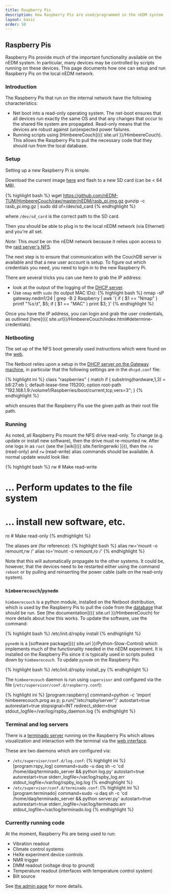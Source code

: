 ```yaml
---
title: Raspberry Pis
description: How Raspberry Pis are used/programmed in the nEDM system
layout: basic
order: 50
---
```


## Raspberry Pis

Raspberry Pis provide much of the important functionality
available on the nEDM system.  In particular, many devices may be controlled by
scripts running on these devices.  This page documents how one can setup and
run Raspberry Pis on the local nEDM network.

### Introduction

The Raspberry Pis that run on the internal network have the following
characteristics:

* Net boot into a read-only operating system.  The net-boot ensures that all
devices run exactly the same OS and that any changes that occur to the shared
file system are propagated.  Read-only means that the devices are robust
against (un)expected power failures.
* Running scripts using [HimbeereCouch]({{ site.url }}/HimbeereCouch).  This
allows the Raspberry Pis to pull the necessary code that they should run from
the local database.

### Setup

Setting up a new Raspberry Pi is simple.

Download the current image
[here](https://github.com/nEDM-TUM/HimbeereCouch/raw/master/nEDM/rasb_pi.img.gz)
and flash to a new SD card (can be < 64 MB).

{% highlight bash %}
wget https://github.com/nEDM-TUM/HimbeereCouch/raw/master/nEDM/rasb_pi.img.gz
gunzip -c rasb_pi.img.gz | sudo dd of=/dev/sd_card
{% endhighlight %}

where `/dev/sd_card` is the correct path to the SD card.

Then you should be able to plug in to the local nEDM network (via Ethernet) and
you're all set.

_Note_: This *must* be on the nEDM network because it relies upon access to the
[raid server's NFS](https://raid.nedm1:5001/).

The next step is to ensure that communication with the CouchDB server is
available and that a new user account is setup.  To figure out which
credentials you need, you need to login in to the new Raspberry Pi.

There are several tricks you can use here to grab the IP address:

* look at the output of the logging of the [DHCP server](GatewayMachine.html#dhcp-server).
* Use `nmap` with `sudo` (to output MAC IDs):
{% highlight bash %}
nmap -sP gateway.nedm1/24 | grep -B 2 Raspberry | awk '{ if ( $1 == "Nmap" ) printf "%s:\t", $5; if ( $1 == "MAC" ) print $3; }'
{% endhighlight %}

Once you have the IP address, you can login and grab the user credentials, as
outlined [here]({{ site.url}}/HimbeereCouch/index.html#determine-credentials).


### Netbooting

The set up of the NFS boot generally used instructions which were found on the
[web](http://blogs.wcode.org/2013/09/howto-netboot-a-raspberry-pi/).

The Netboot relies upon a setup in the [DHCP server on the Gateway
machine](GatewayMachine.html#dhcp-server), in particular that the following
settings are in the `dhcpd.conf` file:

{% highlight ini %}
  class "raspberries" {
    match if ( substring(hardware,1,3) = b8:27:eb );
    default-lease-time 115200;
    option root-path "192.168.1.9:/volume1/Raspberries/boot/current,tcp,vers=3";
  }
{% endhighlight %}

which ensures that the Raspberry Pis use the given path as their root file path.

### Running

As noted, all Raspberry Pis mount the NFS drive read-only.  To change (e.g.
update or install new software), then the drive must re-mounted rw.  After one
logs in as `root` (see the [wiki]({{ site.fierlingerwiki }})), then the `ro`
(read-only) and `rw` (read-write) alias commands should be available.  A normal
update would look like:

{% highlight bash %}
rw # Make read-write
# ... Perform updates to the file system
# ...    install new software, etc.
ro # Make read-only
{% endhighlight %}

The aliases are (for reference):
{% highlight bash %}
alias rw='mount -o remount,rw /'
alias ro='mount -o remount,ro /'
{% endhighlight %}

Note that this will automatically propagate to the other systems.  It could be,
however, that the devices need to be restarted either using the command
`reboot` or by pulling and reinserting the power cable (safe on the read-only
system).

### `himbeerecouch`/`pynedm`

`himbeerecouch` is a python module, installed on the Netboot
distribution, which is used by the Raspberry Pis to pull the code from the
[database](Control-DB.html) that should be run.  See [the documentation]({{ site.url }}/HimbeereCouch)
for more details about how this works.  To update the software, use the
command:

{% highlight bash %}
/etc/init.d/rspby install
{% endhighlight %}

`pynedm` is a [software package]({{ site.url }}/Python-Slow-Control) which
implements much of the functionality needed in the nEDM experiment.  It is
installed on the Raspberry Pis since it is typically used in scripts pulled
down by `himbeerecouch`. To update `pynedm` on the Raspberry Pis:

{% highlight bash %}
/etc/init.d/rspby install_py
{% endhighlight %}

The `himbeerecouch` daemon is run using `supervisor` and configured via the
file (`/etc/supervisor/conf.d/raspberry.conf`):

{% highlight ini %}
[program:raspberry]
command=python -c 'import himbeerecouch.prog as p; p.run("/etc/rspby/server")'
autostart=true
autorestart=true
stopsignal=INT
redirect_stderr=true
stdout_logfile=/var/log/rspby_daemon.log
{% endhighlight %}

### Terminal and log servers

There is a [terminado server](https://github.com/takluyver/terminado) running
on the Raspberry Pis which allows visualization and interaction with the
terminal via the [web
interface](http://db.nedm1/page/control/nedm/raspberries).

These are two daemons which are configured via:

* `/etc/supervisor/conf.d/log.conf`:
{% highlight ini %}
[program:rspy_log]
command=sudo -u daq sh -c 'cd /home/daq/terminado_server && python log.py'
autostart=true
autorestart=true
stderr_logfile=/var/log/rspby_log.err
stdout_logfile=/var/log/rspby_log.log
{% endhighlight %}
* `/etc/supervisor/conf.d/terminado.conf`:
{% highlight ini %}
[program:terminado]
command=sudo -u daq sh -c 'cd /home/daq/terminado_server && python server.py'
autostart=true
autorestart=true
stderr_logfile=/var/log/terminado.err
stdout_logfile=/var/log/terminado.log
{% endhighlight %}

### Currently running code

At the moment, Raspberry Pis are being used to run:

* Vibration readout
* Climate control systems 
* HeXe experiment device controls 
* NMR trigger 
* DMM readout (voltage drop to ground)
* Temperature readout (interfaces with temperature control system)
* Bilt source

See [the admin page](http://db.nedm1/page/control/nedm/raspberries) for more
details.

